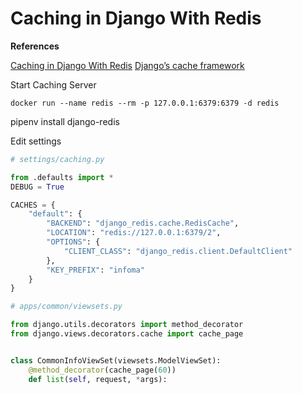 # Caching in Django With Redis

**References**

[Caching in Django With Redis](https://realpython.com/caching-in-django-with-redis/)
[Django’s cache framework](https://docs.djangoproject.com/en/2.2/topics/cache/)

Start Caching Server

```shell
docker run --name redis --rm -p 127.0.0.1:6379:6379 -d redis
```


pipenv install django-redis


Edit settings

```python
# settings/caching.py

from .defaults import *
DEBUG = True

CACHES = {
    "default": {
        "BACKEND": "django_redis.cache.RedisCache",
        "LOCATION": "redis://127.0.0.1:6379/2",
        "OPTIONS": {
            "CLIENT_CLASS": "django_redis.client.DefaultClient"
        },
        "KEY_PREFIX": "infoma"
    }
}
```


```python
# apps/common/viewsets.py

from django.utils.decorators import method_decorator
from django.views.decorators.cache import cache_page


class CommonInfoViewSet(viewsets.ModelViewSet):
    @method_decorator(cache_page(60))
    def list(self, request, *args):
```